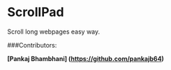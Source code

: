 ScrollPad
=========

Scroll long webpages easy way.

###Contributors:

**[Pankaj Bhambhani] (https://github.com/pankajb64)**
